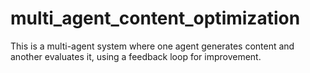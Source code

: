 # multi_agent_content_optimization
This is a multi-agent system where one agent generates content and another evaluates it, using a feedback loop for improvement.
